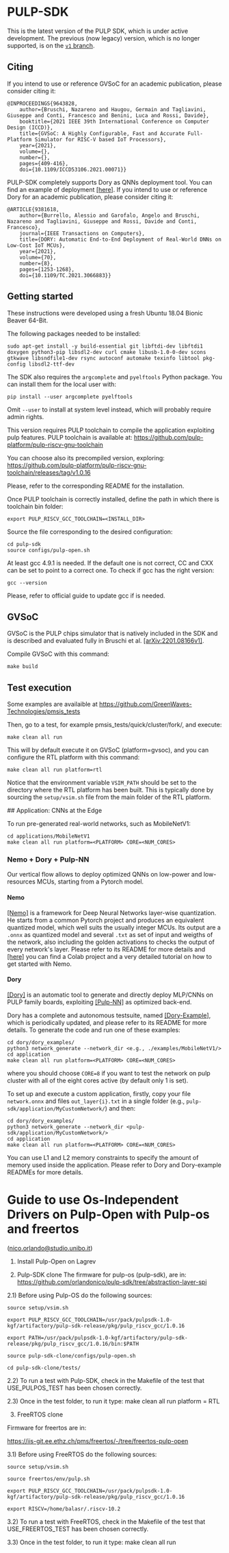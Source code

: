 # PULP-SDK

This is the latest version of the PULP SDK, which is under active development. The previous (now legacy) version, which is no longer supported, is on the [`v1` branch](https://github.com/pulp-platform/pulp-sdk/tree/v1).

## Citing

If you intend to use or reference GVSoC for an academic publication, please consider citing it:

```
@INPROCEEDINGS{9643828,
	author={Bruschi, Nazareno and Haugou, Germain and Tagliavini, Giuseppe and Conti, Francesco and Benini, Luca and Rossi, Davide},
	booktitle={2021 IEEE 39th International Conference on Computer Design (ICCD)},
	title={GVSoC: A Highly Configurable, Fast and Accurate Full-Platform Simulator for RISC-V based IoT Processors},
	year={2021},
	volume={},
	number={},
	pages={409-416},
	doi={10.1109/ICCD53106.2021.00071}}
```

PULP-SDK completely supports Dory as QNNs deployment tool. You can find an example of deployment [\[here\]](#cnns-at-the-edge). If you intend to use or reference Dory for an academic publication, please consider citing it:

```
@ARTICLE{9381618,
	author={Burrello, Alessio and Garofalo, Angelo and Bruschi, Nazareno and Tagliavini, Giuseppe and Rossi, Davide and Conti, Francesco},
	journal={IEEE Transactions on Computers},
	title={DORY: Automatic End-to-End Deployment of Real-World DNNs on Low-Cost IoT MCUs},
	year={2021},
	volume={70},
	number={8},
	pages={1253-1268},
	doi={10.1109/TC.2021.3066883}}
```

## Getting started

These instructions were developed using a fresh Ubuntu 18.04 Bionic Beaver 64-Bit.

The following packages needed to be installed:

~~~~~shell
sudo apt-get install -y build-essential git libftdi-dev libftdi1 doxygen python3-pip libsdl2-dev curl cmake libusb-1.0-0-dev scons gtkwave libsndfile1-dev rsync autoconf automake texinfo libtool pkg-config libsdl2-ttf-dev
~~~~~

The SDK also requires the `argcomplete` and `pyelftools` Python package. You can install them for the local user with:
~~~~~shell
pip install --user argcomplete pyelftools
~~~~~
Omit `--user` to install at system level instead, which will probably require admin rights.

This version requires PULP toolchain to compile the application exploiting pulp features. PULP toolchain is available at: https://github.com/pulp-platform/pulp-riscv-gnu-toolchain

You can choose also its precompiled version, exploring: https://github.com/pulp-platform/pulp-riscv-gnu-toolchain/releases/tag/v1.0.16

Please, refer to the corresponding README for the installation.

Once PULP toolchain is correctly installed, define the path in which there is toolchain bin folder:

~~~~~shell
export PULP_RISCV_GCC_TOOLCHAIN=<INSTALL_DIR>
~~~~~

Source the file corresponding to the desired configuration:

~~~~~shell
cd pulp-sdk
source configs/pulp-open.sh
~~~~~

At least gcc 4.9.1 is needed. If the default one is not correct, CC and CXX can be set to
point to a correct one. To check if gcc has the right version:

~~~~~shell
gcc --version
~~~~~

Please, refer to official guide to update gcc if is needed.

## GVSoC

GVSoC is the PULP chips simulator that is natively included in the SDK and is described and evaluated fully in Bruschi et al. [\[arXiv:2201.08166v1\]](https://arxiv.org/abs/2201.08166).

Compile GVSoC with this command:

~~~~~shell
make build
~~~~~

## Test execution

Some examples are availaible at https://github.com/GreenWaves-Technologies/pmsis_tests

Then, go to a test, for example pmsis_tests/quick/cluster/fork/, and execute:

~~~~~shell
make clean all run
~~~~~

This will by default execute it on GVSoC (platform=gvsoc), and you can configure the RTL platform with this command:

~~~~~shell
make clean all run platform=rtl
~~~~~

Notice that the environment variable `VSIM_PATH` should be set to the directory where the RTL platform has been built.
This is typically done by sourcing the `setup/vsim.sh` file from the main folder of the RTL platform.

<a name='cnns-at-the-edge'>
## Application: CNNs at the Edge
</a>

To run pre-generated real-world networks, such as MobileNetV1:

~~~~~shell
cd applications/MobileNetV1
make clean all run platform=<PLATFORM> CORE=<NUM_CORES>
~~~~~

### Nemo + Dory + Pulp-NN

Our vertical flow allows to deploy optimized QNNs on low-power and low-resources MCUs, starting from a Pytorch model.

#### Nemo

[\[Nemo\]](https://github.com/pulp-platform/nemo) is a framework for Deep Neural Networks layer-wise quantization.
He starts from a common Pytorch project and produces an equivalent quantized model, which well suits the usually integer MCUs.
Its output are a `.onnx` as quantized model and several `.txt` as set of input and weigths of the network, also including the golden activations to checks the output of every network's layer.
Please refer to its README for more details and [\[here\]](https://colab.research.google.com/drive/1qdc__9uZAGk9TzylsH3S8tB73bWcA2cA?usp=sharing#scrollTo=xelcF1jxkAit) you can find a Colab project and a very detailed tutorial on how to get started with Nemo.

#### Dory

[\[Dory\]](https://github.com/pulp-platform/dory) is an automatic tool to generate and directly deploy MLP/CNNs on PULP family boards, exploiting [\[Pulp-NN\]](https://github.com/pulp-platform/pulp-nn) as optimized back-end.

Dory has a complete and autonomous testsuite, named [\[Dory-Example\]](https://github.com/pulp-platform/dory_examples), which is periodically updated, and please refer to its README for more details.
To generate the code and run one of these examples:

~~~~~shell
cd dory/dory_examples/
python3 network_generate --network_dir <e.g., ./examples/MobileNetV1/>
cd application
make clean all run platform=<PLATFORM> CORE=<NUM_CORES>
~~~~~

where you should choose `CORE=8` if you want to test the network on pulp cluster with all of the eight cores active (by default only 1 is set).

To set up and execute a custom application, firstly, copy your file `network.onnx` and files `out_layer{i}.txt` in a single folder (e.g., `pulp-sdk/application/MyCustomNetwork/`) and then:

~~~~~shell
cd dory/dory_examples/
python3 network_generate --network_dir <pulp-sdk/application/MyCustomNetwork/>
cd application
make clean all run platform=<PLATFORM> CORE=<NUM_CORES>
~~~~~

You can use L1 and L2 memory constraints to specify the amount of memory used inside the application. Please refer to Dory and Dory-example READMEs for more details.


# Guide to use Os-Independent Drivers on Pulp-Open with Pulp-os and freertos
(nico.orlando@studio.unibo.it)

1) Install Pulp-Open on Lagrev

2) Pulp-SDK clone
The firmware for pulp-os (pulp-sdk), are in:
https://github.com/orlandonico/pulp-sdk/tree/abstraction-layer-spi

2.1) Before using Pulp-OS do the following sources:

    source setup/vsim.sh 
    
    export PULP_RISCV_GCC_TOOLCHAIN=/usr/pack/pulpsdk-1.0-kgf/artifactory/pulp-sdk-release/pkg/pulp_riscv_gcc/1.0.16
    
    export PATH=/usr/pack/pulpsdk-1.0-kgf/artifactory/pulp-sdk-release/pkg/pulp_riscv_gcc/1.0.16/bin:$PATH
    
    source pulp-sdk-clone/configs/pulp-open.sh
    
    cd pulp-sdk-clone/tests/

2.2) To run a test with Pulp-SDK, check in the Makefile of the test that USE_PULPOS_TEST has been chosen correctly.

2.3) Once in the test folder, to run it type: make clean all run platform = RTL

3) FreeRTOS clone

Firmware for freertos are in:

https://iis-git.ee.ethz.ch/pms/freertos/-/tree/freertos-pulp-open

3.1) Before using FreeRTOS do the following sources:

    source setup/vsim.sh 
    
    source freertos/env/pulp.sh
    
    export PULP_RISCV_GCC_TOOLCHAIN=/usr/pack/pulpsdk-1.0-kgf/artifactory/pulp-sdk-release/pkg/pulp_riscv_gcc/1.0.16
    
    export RISCV=/home/balasr/.riscv-10.2

3.2) To run a test with FreeRTOS, check in the Makefile of the test that USE_FREERTOS_TEST has been chosen correctly.

3.3) Once in the test folder, to run it type: make clean all run
